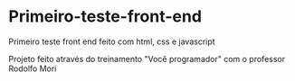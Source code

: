# Primeiro-teste-front-end

Primeiro teste front end feito com html, css e javascript

Projeto feito através do treinamento "Você programador" com o professor Rodolfo Mori
